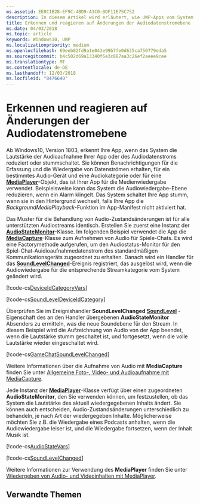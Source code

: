 ```yaml
---
ms.assetid: EE0C1B28-EF9C-4BD9-A3C0-BDF11E75C752
description: In diesem Artikel wird erläutert, wie UWP-Apps vom System initiierte Änderungen der Audiodatenstromebene erkennen und darauf reagieren können
title: Erkennen und reagieren auf Änderungen der Audiodatenstromebene
ms.date: 04/03/2018
ms.topic: article
keywords: Windows10, UWP
ms.localizationpriority: medium
ms.openlocfilehash: 69eeb82fd9a1e043e99b7fe0d635ca750779eda5
ms.sourcegitcommit: b4c502d69a13340f6e3c887aa3c26ef2aeee9cee
ms.translationtype: MT
ms.contentlocale: de-DE
ms.lasthandoff: 12/03/2018
ms.locfileid: "8476640"
---
```

# <a name="detect-and-respond-to-audio-state-changes"></a>Erkennen und reagieren auf Änderungen der Audiodatenstromebene
Ab Windows10, Version 1803, erkennt Ihre App, wenn das System die Lautstärke der Audioaufnahme Ihrer App oder des Audiodatenstroms reduziert oder stummschaltet. Sie können Benachrichtigungen für die Erfassung und die Wiedergabe von Datenströmen erhalten, für ein bestimmtes Audio-Gerät und eine Audiokategorie oder für eine [**MediaPlayer**](https://docs.microsoft.com/en-us/uwp/api/Windows.Media.Playback.MediaPlayer)-Objekt, das ist Ihrer App für die Medienwiedergabe verwendet. Beispielsweise kann das System die Audiowiedergabe-Ebene reduzieren, wenn ein Alarm klingelt. Das System schaltet Ihre App stumm, wenn sie in den Hintergrund wechselt, falls Ihre App die *BackgroundMediaPlayback*-Funktion im App-Manifest nicht aktiviert hat. 

Das Muster für die Behandlung von Audio-Zustandsänderungen ist für alle unterstützten Audiostreams identisch. Erstellen Sie zuerst eine Instanz der [**AudioStateMonitor**](https://docs.microsoft.com/uwp/api/windows.media.audio.audiostatemonitor)-Klasse. Im folgenden Beispiel verwendet die App die [**MediaCapture**](https://msdn.microsoft.com/library/windows/apps/Windows.Media.Capture.MediaCapture)-Klasse zum Aufnehmen von Audio für Spiele-Chats. Es wird eine Factorymethode aufgerufen, um den Audiostatus-Monitor für den Spiel-Chat-Auidioaufnahmedatenstrom des standardmäßigen Kommunikationsgeräts zugeordnet zu erhalten.  Danach wird ein Handler für das [**SoundLevelChanged**](https://docs.microsoft.com/uwp/api/windows.media.audio.audiostatemonitor.soundlevelchanged)-Ereignis registriert, das ausgelöst wird, wenn die Audiowiedergabe für die entsprechende Streamkategorie vom System geändert wird.

[!code-cs[DeviceIdCategoryVars](./code/SimpleCameraPreview_Win10/cs/MainPage.xaml.cs#SnippetDeviceIdCategoryVars)]

[!code-cs[SoundLevelDeviceIdCategory](./code/SimpleCameraPreview_Win10/cs/MainPage.xaml.cs#SnippetSoundLevelDeviceIdCategory)]

Überprüfen Sie im Ereignishandler **SoundLevelChanged** [**SoundLevel**](https://docs.microsoft.com/uwp/api/windows.media.audio.audiostatemonitor.soundlevel) -Eigenschaft des an den Handler übergebenen **AudioStateMonitor** Absenders zu ermitteln, was die neue Soundebene für den Stream. In diesem Beispiel wird die Aufzeichnung von Audio von der App beendet, wenn die Lautstärke stumm geschaltet ist, und fortgesetzt, wenn die volle Lautstärke wieder eingeschaltet wird.

[!code-cs[GameChatSoundLevelChanged](./code/SimpleCameraPreview_Win10/cs/MainPage.xaml.cs#SnippetGameChatSoundLevelChanged)]

Weitere Informationen über die Aufnahme von Audio mit **MediaCapture** finden Sie unter [Allgemeine Foto-, Video- und Audioaufnahme mit MediaCapture](basic-photo-video-and-audio-capture-with-MediaCapture.md).

Jede Instanz der [**MediaPlayer**](https://msdn.microsoft.com/library/windows/apps/Windows.Media.Playback.MediaPlayer)-Klasse verfügt über einen zugeordneten **AudioStateMonitor**, den Sie verwenden können, um festzustellen, ob das System die Lautstärke des aktuell wiedergegebenen Inhalts ändert. Sie können auch entscheiden, Audio-Zustandsänderungen unterschiedlich zu behandeln, je nach Art der wiedergegeben Inhalte. Möglicherweise möchten Sie z.B. die Wiedergabe eines Podcasts anhalten, wenn die Audiowiedergabe leiser ist, und die Wiedergabe fortsetzen, wenn der Inhalt Musik ist. 

[!code-cs[AudioStateVars](./code/MediaPlayer_RS1/cs/MainPage.xaml.cs#SnippetAudioStateVars)]

[!code-cs[SoundLevelChanged](./code/MediaPlayer_RS1/cs/MainPage.xaml.cs#SnippetSoundLevelChanged)]

Weitere Informationen zur Verwendung des **MediaPlayer** finden Sie unter [Wiedergeben von Audio- und Videoinhalten mit MediaPlayer](play-audio-and-video-with-mediaplayer.md). 

## <a name="related-topics"></a>Verwandte Themen